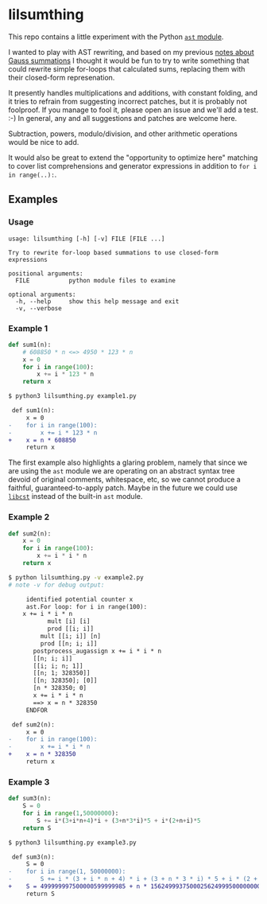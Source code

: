 # lilsumthing

This repo contains a little experiment with the Python [`ast` module](https://docs.python.org/3/library/ast.html).

I wanted to play with AST rewriting, and based on my previous [notes about Gauss summations](https://github.com/cfcs/misc/blob/master/gauss-sum.md) I thought it would be fun to try to write something that could rewrite simple for-loops that calculated sums, replacing them with their closed-form represenation.

It presently handles multiplications and additions, with constant folding, and it tries to refrain from suggesting incorrect patches, but it is probably not foolproof. If you manage to fool it, please open an issue and we'll add a test. :-) In general, any and all suggestions and patches are welcome here.

Subtraction, powers, modulo/division, and other arithmetic operations would be nice to add.

It would also be great to extend the "opportunity to optimize here" matching to cover list comprehensions and generator expressions in addition to `for i in range(..):`.

## Examples

### Usage
```
usage: lilsumthing [-h] [-v] FILE [FILE ...]

Try to rewrite for-loop based summations to use closed-form expressions

positional arguments:
  FILE           python module files to examine

optional arguments:
  -h, --help     show this help message and exit
  -v, --verbose
```

### Example 1

```python
def sum1(n):
    # 608850 * n <=> 4950 * 123 * n
    x = 0
    for i in range(100):
        x += i * 123 * n
    return x
```
```bash
$ python3 lilsumthing.py example1.py
```
```diff
 def sum1(n):
     x = 0
-    for i in range(100):
-        x += i * 123 * n
+    x = n * 608850
     return x
```

The first example also highlights a glaring problem, namely that since we are using the `ast` module we are operating on an abstract syntax tree devoid of original comments, whitespace, etc, so we cannot produce a faithful, guaranteed-to-apply patch. Maybe in the future we could use [`libcst`](https://github.com/Instagram/LibCST) instead of the built-in `ast` module.

### Example 2

```python
def sum2(n):
    x = 0
    for i in range(100):
        x += i * i * n
    return x
```
```bash
$ python lilsumthing.py -v example2.py
# note -v for debug output:
```
```diff
     identified potential counter x
     ast.For loop: for i in range(100):
    x += i * i * n
           mult [i] [i]
           prod [[i; i]]
         mult [[i; i]] [n]
         prod [[n; i; i]]
       postprocess_augassign x += i * i * n
       [[n; i; i]]
       [[i; i; n; 1]]
       [[n; 1; 328350]]
       [[n; 328350]; [0]]
       [n * 328350; 0]
       x += i * i * n
       ==> x = n * 328350
     ENDFOR

 def sum2(n):
     x = 0
-    for i in range(100):
-        x += i * i * n
+    x = n * 328350
     return x
```

### Example 3
```python
def sum3(n):
    S = 0
    for i in range(1,50000000):
        S += i*(3+i*n+4)*i + (3+n*3*i)*5 + i*(2+n+i)*5
    return S
```
```bash
$ python3 lilsumthing.py example3.py
```
```diff
 def sum3(n):
     S = 0
-    for i in range(1, 50000000):
-        S += i * (3 + i * n + 4) * i + (3 + n * 3 * i) * 5 + i * (2 + n + i) * 5
+    S = 499999997500000599999985 + n * 1562499937500025624999500000000
     return S
```
